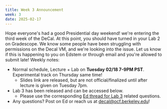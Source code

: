 ```yaml
---
title: Week 3 Announcement
week: 3
date: 2025-02-17
---
```

Hope everyone's had a good Presidential day weekend! we're entering the third week of the DeCal. At this point, you should have turned in your Lab 2 on Gradescope. We know some people have been struggling with permissions on the Decal VM, and we're looking into the issue. Let us know if this is happening to you on Edstem or through email and you're allowed to submit late!
Weekly notes:
- Normal schedule, Lecture + Lab on **Tuesday 02/18 7-9PM PST**. Experimental track on Thursday same time!
    - Slides link are released, but are not official/finalized until after lecture is given on Tuesday 7pm.
- Lab 3 has been released and can be accessed below.
    - Please use the corresponding [Ed thread for Lab 3](https://edstem.org/us/courses/75831/discussion/6200443) related questions.
- Any questions? Post on Ed or reach us at [decal@ocf.berkeley.edu](mailto:decal@ocf.berkeley.edu)!
